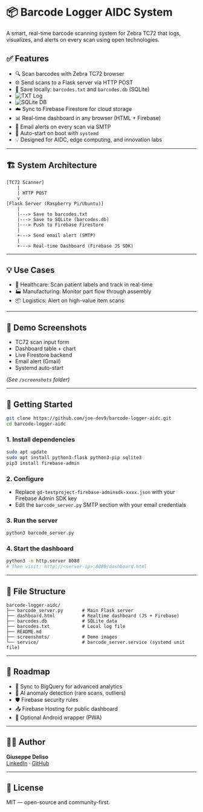 # 📦 Barcode Logger AIDC System

A smart, real-time barcode scanning system for Zebra TC72 that logs, visualizes, and alerts on every scan using open technologies.

## ✅ Features

- 🔍 Scan barcodes with Zebra TC72 browser
- 🌐 Send scans to a Flask server via HTTP POST
- 💽 Save locally: `barcodes.txt` and `barcodes.db` (SQLite)
- ![TXT Log](/screenshots/barcodes-txt.png)
- ![SQLite DB](/screenshots/barcodes-db.png)
- ☁️ Sync to Firebase Firestore for cloud storage
- 📊 Real-time dashboard in any browser (HTML + Firebase)
- 📧 Email alerts on every scan via SMTP
- 🔁 Auto-start on boot with `systemd`
- 💡 Designed for AIDC, edge computing, and innovation labs

---

## 🏗️ System Architecture

```
[TC72 Scanner]
    |
    | HTTP POST
    v
[Flask Server (Raspberry Pi/Ubuntu)]
    |
    |---> Save to barcodes.txt
    |---> Save to SQLite (barcodes.db)
    |---> Push to Firebase Firestore
    |
    +---> Send email alert (SMTP)
    |
    +---> Real-time Dashboard (Firebase JS SDK)
```

---

## 💡 Use Cases

- 🏥 Healthcare: Scan patient labels and track in real-time
- 🏭 Manufacturing: Monitor part flow through assembly
- 📦 Logistics: Alert on high-value item scans

---

## 📸 Demo Screenshots

- TC72 scan input form  
- Dashboard table + chart  
- Live Firestore backend  
- Email alert (Gmail)  
- Systemd auto-start  

*(See `/screenshots` folder)*

---

## 🚀 Getting Started

```bash
git clone https://github.com/joe-dev9/barcode-logger-aidc.git
cd barcode-logger-aidc
```

### 1. Install dependencies

```bash
sudo apt update
sudo apt install python3-flask python3-pip sqlite3
pip3 install firebase-admin
```

### 2. Configure

- Replace `gd-testproject-firebase-adminsdk-xxxx.json` with your Firebase Admin SDK key  
- Edit the `barcode_server.py` SMTP section with your email credentials

### 3. Run the server

```bash
python3 barcode_server.py
```

### 4. Start the dashboard

```bash
python3 -m http.server 8080
# Then visit: http://<server-ip>:8080/dashboard.html
```

---

## 📂 File Structure

```
barcode-logger-aidc/
├── barcode_server.py       # Main Flask server
├── dashboard.html          # Realtime dashboard (JS + Firebase)
├── barcodes.db             # SQLite data
├── barcodes.txt            # Local log file
├── README.md
├── screenshots/            # Demo images
└── service/                # barcode_server.service (systemd unit file)
```

---

## 📅 Roadmap

- 🔗 Sync to BigQuery for advanced analytics  
- 🤖 AI anomaly detection (rare scans, outliers)  
- 🛡️ Firebase security rules  
- 📤 Firebase Hosting for public dashboard  
- 📱 Optional Android wrapper (PWA)

---

## 👨‍💻 Author

**Giuseppe Deliso**  
[LinkedIn](https://www.linkedin.com/in/giuseppedeliso) · [GitHub](https://github.com/joe-dev9)

---

## 📄 License

MIT — open-source and community-first.

